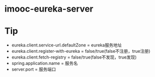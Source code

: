 imooc-eureka-server
===================

# Tip
* eureka.client.service-url.defaultZone = eureka服务地址
* eureka.client.register-with-eureka = false/true(false不注册，true注册)
* eureka.client.fetch-registry = false/true(false不发现，true发现)
* spring.application.name = 服务名
* server.port = 服务端口